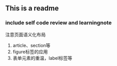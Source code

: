 ## This is a readme 
### include self code review and learningnote
注意页面语义化布局    
1. article、section等    
2. figure标签的应用    
3. 表单元素的重温，label标签等    
